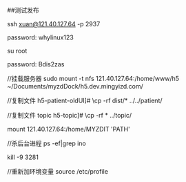 ##测试发布

ssh xuan@121.40.127.64 -p 2937

password: whylinux123

su root 

password: Bdis2zas

//挂载服务器
sudo mount -t nfs 121.40.127.64:/home/www/h5 ~/Documents/myzdDock/h5.dev.mingyizd.com/

//复制文件
h5-patient-oldUI]# \cp -rf dist/* ../../patient/

//复制文件 topic
h5-topic]# \cp -rf * ../topic/

mount 121.40.127.64:/home/MYZDIT 'PATH'

//杀后台进程
ps -ef|grep ino

kill -9    3281

//重新加环境变量
source /etc/profile
